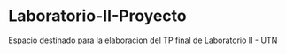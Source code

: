 # Laboratorio-II-Proyecto

Espacio destinado para la elaboracion del TP final de Laboratorio II - UTN 
